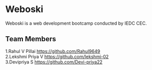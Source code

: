 # Weboski
Weboski is a web development bootcamp conducted by IEDC CEC.

## Team Members

1.Rahul V Pillai https://github.com/Rahul9649<br>
2.Lekshmi Priya V https://github.com/lekshmi-02<br>
3.Devipriya S https://github.com/Devi-priya22<br>

